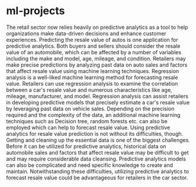 # ml-projects
The retail sector now relies heavily on predictive analytics as a tool to help organizations make data-driven decisions and enhance customer experiences. Predicting the resale value of autos is one application for predictive analytics. Both buyers and sellers should consider the resale value of an automobile, which can be affected by a number of variables including the make and model, age, mileage, and condition. Retailers may make precise predictions by analyzing past data on auto sales and factors that affect resale value using machine learning techniques.
Regression analysis is a well-liked machine learning method for forecasting resale value. Retailers can use regression analysis to examine the correlation between a car's resale value and numerous characteristics like age, mileage, manufacturer, and model. Regression analysis can assist retailers in developing predictive models that precisely estimate a car's resale value by leveraging past data on vehicle sales. Depending on the precision required and the complexity of the data, an additional machine learning techniques such as Decision tree, random forests etc. can also be employed which can help to  forecast resale value.
Using predictive analytics for resale value prediction is not without its difficulties, though. Getting and cleaning up the essential data is one of the biggest challenges. Before it can be utilized for predictive analytics, historical data on automobile sales and factors that affect resale value may be difficult to get and may require considerable data cleansing. Predictive analytics models can also be complicated and need specific knowledge to create and maintain. Notwithstanding these difficulties, utilizing predictive analytics to forecast resale value could be advantageous for retailers in the car sector.
